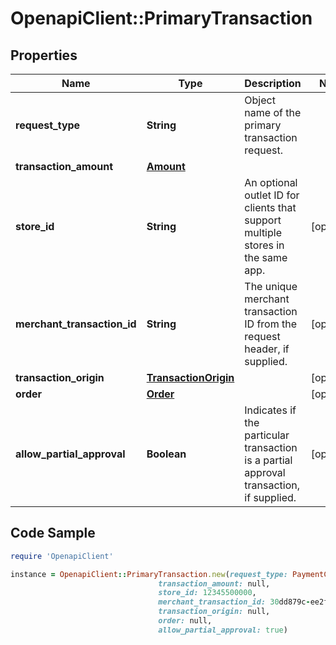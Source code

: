 # OpenapiClient::PrimaryTransaction

## Properties

Name | Type | Description | Notes
------------ | ------------- | ------------- | -------------
**request_type** | **String** | Object name of the primary transaction request. | 
**transaction_amount** | [**Amount**](Amount.md) |  | 
**store_id** | **String** | An optional outlet ID for clients that support multiple stores in the same app. | [optional] 
**merchant_transaction_id** | **String** | The unique merchant transaction ID from the request header, if supplied. | [optional] 
**transaction_origin** | [**TransactionOrigin**](TransactionOrigin.md) |  | [optional] 
**order** | [**Order**](Order.md) |  | [optional] 
**allow_partial_approval** | **Boolean** | Indicates if the particular transaction is a partial approval transaction, if supplied. | [optional] 

## Code Sample

```ruby
require 'OpenapiClient'

instance = OpenapiClient::PrimaryTransaction.new(request_type: PaymentCardCreditTransaction,
                                 transaction_amount: null,
                                 store_id: 12345500000,
                                 merchant_transaction_id: 30dd879c-ee2f-11db-8314-0800200c9a66,
                                 transaction_origin: null,
                                 order: null,
                                 allow_partial_approval: true)
```


